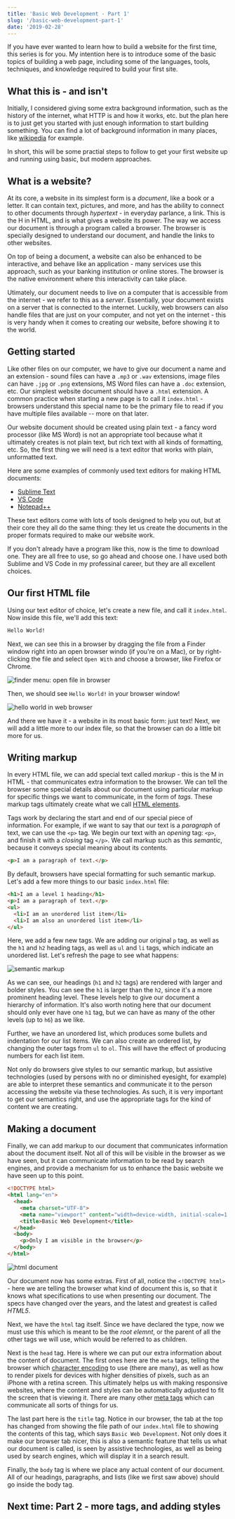 ```yaml
---
title: 'Basic Web Development - Part 1'
slug: '/basic-web-development-part-1'
date: '2019-02-28'
---
```


If you have ever wanted to learn how to build a website for the first time, this series is for you. My intention here is to introduce some of the basic topics of building a web page, including some of the languages, tools, techniques, and knowledge required to build your first site.

## What this is - and isn't

Initially, I considered giving some extra background information, such as the history of the internet, what HTTP is and how it works, etc. but the plan here is to just get you started with just enough information to start building something. You can find a lot of background information in many places, like [wikipedia](https://en.wikipedia.org/wiki/Website) for example.

In short, this will be some practial steps to follow to get your first website up and running using basic, but modern approaches.

## What is a website?

At its core, a website in its simplest form is a _document_, like a book or a letter. It can contain text, pictures, and more, and has the ability to connect to other documents through _hypertext_ - in everyday parlance, a link. This is the H in HTML, and is what gives a website its power. The way we access our document is through a program called a browser. The browser is specially designed to understand our document, and handle the links to other websites.

On top of being a document, a website can also be enhanced to be interactive, and behave like an application - many services use this approach, such as your banking institution or online stores. The browser is the native environment where this interactivity can take place.

Utimately, our document needs to live on a computer that is accessible from the internet - we refer to this as a _server_. Essentially, your document exists on a server that is connected to the internet. Luckily, web browsers can also handle files that are just on your computer, and not yet on the internet - this is very handy when it comes to creating our website, before showing it to the world.

## Getting started

Like other files on our computer, we have to give our document a name and an extension - sound files can have a `.mp3` or `.wav` extensions, image files can have `.jpg` or `.png` extensions, MS Word files can have a `.doc` extension, etc. Our simplest website document should have a `.html` extension. A common practice when starting a new page is to call it `index.html` - browsers understand this special name to be the primary file to read if you have multiple files available -- more on that later.

Our website document should be created using plain text - a fancy word processor (like MS Word) is not an appropriate tool because what it ultimately creates is not plain text, but rich text with all kinds of formatting, etc. So, the first thing we will need is a text editor that works with plain, unformatted text.

Here are some examples of commonly used text editors for making HTML documents:
* [Sublime Text](https://www.sublimetext.com/3)
* [VS Code](https://code.visualstudio.com/download)
* [Notepad++](https://notepad-plus-plus.org/download/v7.6.3.html)

These text editors come with lots of tools designed to help you out, but at their core they all do the same thing: they let us create the documents in the proper formats required to make our website work.

If you don't already have a program like this, now is the time to download one. They are all free to use, so go ahead and choose one. I have used both Sublime and VS Code in my professinal career, but they are all excellent choices.

## Our first HTML file

Using our text editor of choice, let's create a new file, and call it `index.html`. Now inside this file, we'll add this text:

```html
Hello World!
```

Next, we can see this in a browser by dragging the file from a Finder window right into an open browser windo (if you're on a Mac), or by right-clicking the file and select `Open With` and choose a browser, like Firefox or Chrome.

![finder menu: open file in browser](images/open-in-browser.png)

Then, we should see `Hello World!` in your browser window!

![hello world in web browser](images/hello-world.png)

And there we have it - a website in its most basic form: just text! Next, we will add a little more to our index file, so that the browser can do a little bit more for us.

## Writing markup

In every HTML file, we can add special text called _markup_ - this is the M in HTML - that communicates extra information to the browser.  We can tell the browser some special details about our document using particular markup for specific things we want to communicate, in the form of _tags_. These markup tags ultimately create what we call [HTML elements](https://developer.mozilla.org/en-US/docs/Web/HTML/Element).

Tags work by declaring the start and end of our special piece of information. For example, if we want to say that our text is a _paragraph_ of text, we can use the `<p>` tag. We begin our text with an _opening_ tag: `<p>`, and finish it with a _closing_ tag `</p>`. We call markup such as this _semantic_, because it conveys special meaning about its contents.

```html
<p>I am a paragraph of text.</p>
```

By default, browsers have special formatting for such semantic markup. Let's add a few more things to our basic `index.html` file:

```html
<h1>I am a level 1 heading</h1>
<p>I am a paragraph of text.</p>
<ul>
  <li>I am an unordered list item</li>
  <li>I am also an unordered list item</li>
</ul>
```

Here, we add a few new tags. We are adding our original `p` tag, as well as the `h1` and `h2` heading tags, as well as `ul` and `li` tags, which indicate an unordered list. Let's refresh the page to see what happens:

![semantic markup](images/semantic-markup.png)

As we can see, our headings (`h1` and `h2` tags) are rendered with larger and bolder styles. You can see the `h1` is larger than the `h2`, since it's a more prominent heading level. These levels help to give our document a hierarchy of information. It's also worth noting here that our document should only ever have one `h1` tag, but we can have as many of the other levels (up to `h6`) as we like.

Further, we have an unordered list, which produces some bullets and indentation for our list items. We can also create an ordered list, by changing the outer tags from `ul` to `ol`. This will have the effect of producing numbers for each list item.

Not only do browsers give styles to our semantic markup, but assistive technologies (used by persons with no or diminished eyesight, for example) are able to interpret these semantics and communicate it to the person accessing the website via these technologies. As such, it is very important to get our semantics right, and use the appropriate tags for the kind of content we are creating.

## Making a document

Finally, we can add markup to our document that communicates information about the document itself. Not all of this will be visible in the browser as we have seen, but it can communicate information to be read by search engines, and provide a mechanism for us to enhance the basic website we have seen up to this point.

```html
<!DOCTYPE html>
<html lang="en">
  <head>
    <meta charset="UTF-8">
    <meta name="viewport" content="width=device-width, initial-scale=1.0">
    <title>Basic Web Development</title>
  </head>
  <body>
    <p>Only I am visible in the browser</p>
  </body>
</html>
```

![html document](images/html-doctype.png)

Our document now has some extras. First of all, notice the `<!DOCTYPE html>` - here we are telling the browser what kind of document this is, so that it knows what specifications to use when presenting our document. The specs have changed over the years, and the latest and greatest is called _HTML5_.

Next, we have the `html` tag itself. Since we have declared the type, now we must use this which is meant to be the _root elemnt_, or the parent of all the other tags we will use, which would be referred to as children.

Next is the `head` tag. Here is where we can put our extra information about the content of document. The first ones here are the `meta` tags,   telling the browser which [character encoding](https://developer.mozilla.org/en-US/docs/Glossary/UTF-8) to use (there are many), as well as how to render pixels for devices with higher densities of pixels, such as an iPhone with a retina screen. This ultimately helps us with making responsive websites, where the content and styles can be automatically adjusted to fit the screen that is viewing it. There are many other [meta tags](https://developer.mozilla.org/en-US/docs/Web/HTML/Element/meta) which can communicate all sorts of things for us.

The last part here is the `title` tag. Notice in our browser, the tab at the top has changed from showing the file path of our `index.html` file to showing the contents of this tag, which says `Basic Web Development`.  Not only does it make our browser tab nicer, this is also a semantic feature that tells us what our document is called, is seen by assistive technologies, as well as being used by search engines, which will display it in a search result.

Finally, the `body` tag is where we place any actual content of our document. All of our headings, paragraphs, and lists  (like we first saw above) should go inside the body tag.

## Next time: Part 2 - more tags, and adding styles
